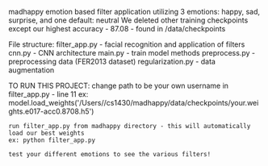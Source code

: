 madhappy
	emotion based filter application utilizing 3 emotions: happy, sad, surprise, and one default: neutral
	We deleted other training checkpoints except our highest accuracy - 87.08 - found in /data/checkpoints
	
File structure:
	filter_app.py - facial recognition and application of filters
	cnn.py -  CNN architecture
	main.py - train model methods
	preprocess.py - preprocessing data (FER2013 dataset)
	regularization.py - data augmentation

TO RUN THIS PROJECT:
	change path to be your own username in filter_app.py - line 11
	ex: model.load_weights('/Users/<YOUR USERNAME HERE>/cs1430/madhappy/data/checkpoints/your.weights.e017-acc0.8708.h5')

	run filter_app.py from madhappy directory - this will automatically load our best weights
	ex: python filter_app.py

	test your different emotions to see the various filters!
